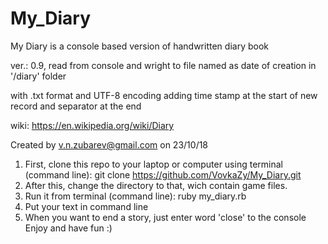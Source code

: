 # My_Diary

My Diary is a console based version of handwritten diary book

ver.: 0.9, read from console and wright to file named as date of creation in '/diary' folder 

with .txt format and UTF-8 encoding adding time stamp at the start of new record and separator at the end

wiki: https://en.wikipedia.org/wiki/Diary

Created by v.n.zubarev@gmail.com on 23/10/18

1) First, clone this repo to your laptop or computer using terminal (command line): git clone https://github.com/VovkaZy/My_Diary.git
2) After this, change the directory to that, wich contain game files.
3) Run it from terminal (command line): ruby my_diary.rb
4) Put your text in command line
5) When you want to end a story, just enter word 'close' to the console
Enjoy and have fun :)
